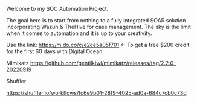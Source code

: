Welcome to my SOC Automation Project. 

The goal here is to start from nothing to a fully integrated SOAR solution incorporating Wazuh & TheHive for case management.
The sky is the limit when it comes to automation and it is up to your creativity.

Use the link: https://m.do.co/c/e2ce5a05f701 <- To get a free $200 credit for the first 60 days with Digital Ocean 

Mimikatz
https://github.com/gentilkiwi/mimikatz/releases/tag/2.2.0-20220919

Shuffler

https://shuffler.io/workflows/fc6e9b01-28f9-4025-ad0a-684c7cb0c73d
